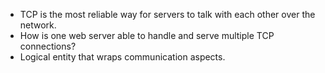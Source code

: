 * TCP is the most reliable way for servers to talk with each other over the network.
* How is one web server able to handle and serve multiple TCP connections?
* Logical entity that wraps communication aspects.